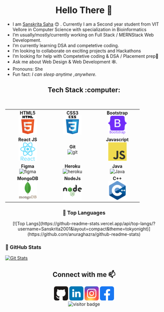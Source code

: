 <h1 align="center"> Hello There 👋 </h1>

* I am [Sanskrita Saha](https://www.linkedin.com/in/sanskrita-saha-277018191/) :blush:	 . Currently I am a Second year student from VIT Vellore in Computer Science with specialization in Bioinformatics
* I’m usually/mostly/currently working on Full Stack / MERNStack Web Development.
* I’m currently learning DSA and competetive coding.
* I’m looking to collaborate on exciting projects and Hackathons
* I’m looking for help with Competetive coding & DSA / Placement prep🏫
* Ask me about Web Design & Web Development 🕸.
* Pronouns: She
* Fun fact: <em>I can sleep anytime ,anywhere.</em>

<h2 align="center"> Tech Stack :computer: </h2>
<br>
<table align="center">
<tbody>
 <tr>
<td align="center" width="20%">
<span><b><center>HTML5</center></b></span> 
<img src="https://raw.githubusercontent.com/devicons/devicon/master/icons/html5/html5-original-wordmark.svg" alt="html5" width="60" height="60"> 
</td>

<td align="center" width="20%">
<span><b><center>CSS3</center></b></span> 
<img src="https://raw.githubusercontent.com/devicons/devicon/master/icons/css3/css3-original-wordmark.svg" alt="css3" width="60" height="60"> 
</td>

<td align="center" width="20%">
<span><b><center>Bootstrap</center></b></span> 
<img src="https://raw.githubusercontent.com/devicons/devicon/master/icons/bootstrap/bootstrap-plain-wordmark.svg" alt="bootstrap" width="60" height="60"> 
</td>
</tr>

<tr>
<td align="center" width="20%">
<span><b><center>React JS</center></b></span> 
<img src="https://raw.githubusercontent.com/devicons/devicon/master/icons/react/react-original-wordmark.svg" alt="react" width="60" height="60"> 
</td>

<td align="center" width="20%">
<span><b><center>Git</center></b></span> 
<img src="https://www.vectorlogo.zone/logos/git-scm/git-scm-icon.svg" alt="git" width="60" height="60"> 
</td>

<td align="center" width="20%">
<span><b><center>Javascript</center></b></span> 
<img src="https://raw.githubusercontent.com/devicons/devicon/master/icons/javascript/javascript-original.svg" alt="javascript" width="60" height="60"> 
</td>
</tr>

<tr>
<td align="center" width="20%">
<span><b><center>Figma</center></b></span> 
<img src="https://www.vectorlogo.zone/logos/figma/figma-icon.svg" alt="figma" width="60" height="60"> 
</td>

<td align="center" width="20%">
<span><b><center>Heroku</center></b></span> 
<img src="https://www.vectorlogo.zone/logos/heroku/heroku-icon.svg" alt="heroku" width="60" height="60"> 
</td>



<td align="center" width="20%">
<span><b><center>Java</center></b></span> 
<img src="https://img.icons8.com/color/48/000000/java-coffee-cup-logo.png" alt="Java" width="60" height="60"> 
</td>
</tr>

<tr>
<td align="center" width="20%">
<span><b><center>MongoDB</center></b></span> 
<img src="https://raw.githubusercontent.com/devicons/devicon/master/icons/mongodb/mongodb-original-wordmark.svg" alt="mongodb" width="60" height="60"> 
</td>

<td align="center" width="20%">
<span><b><center>NodeJs</center></b></span> 
<img src="https://raw.githubusercontent.com/devicons/devicon/master/icons/nodejs/nodejs-original-wordmark.svg" alt="nodejs" width="60" height="60"> 
</td>

<td align="center" width="20%">
<span><b><center>C++</center></b></span> 
<img src="https://raw.githubusercontent.com/devicons/devicon/master/icons/cplusplus/cplusplus-original.svg" alt="cplusplus" width="60" height="60"> 
</td>
</tr>

</tbody>
</table>

<strong><h3 align="center"> 🌟 Top Languages </h3></strong>
<p align="center">[![Top Langs](https://github-readme-stats.vercel.app/api/top-langs/?username=Sanskrita2001&layout=compact&theme=tokyonight)](https://github.com/anuraghazra/github-readme-stats)
</p>

<strong><h3> 🌟 GitHub Stats </h3></strong>
<a align="center" href="https://github.com/Sanskrita2001">
<img width="49%" src="https://github-readme-stats.vercel.app/api?username=Sanskrita2001&show_icons=true&hide_border=false&theme=tokyonight&count_private=true&include_all_commits=true" alt="Git Stats" />
</a>

<h2 align='center'>Connect with me  📫 </h2>
<p align = 'center'>
<a href = https://github.com/Sanskrita2001 target='blank'> <img src=https://github.com/edent/SuperTinyIcons/blob/master/images/svg/github.svg height='45' weight='45'/></a>
<a href = https://www.linkedin.com/in/sanskrita-saha-277018191/ target='blank'> <img src=https://github.com/edent/SuperTinyIcons/blob/master/images/svg/linkedin.svg height='45' weight='45'/></a> 
<a href =https://www.instagram.com/sans.krittta_512/ target='blank'> <img src=https://github.com/edent/SuperTinyIcons/blob/master/images/svg/instagram.svg height='45' weight='45'/></a>
<a href = https://www.facebook.com/sanskrita.saha.1/ target='blank'> <img src=https://github.com/edent/SuperTinyIcons/blob/master/images/svg/facebook.svg height='45' weight='45'/></a>
<br>
<img src="https://visitor-badge.laobi.icu/badge?page_id=Sanskrita2001.Sanskrita2001" alt="visitor badge"/>
</p>
